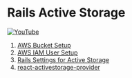 # Rails Active Storage

[![YouTube](http://img.youtube.com/vi/vjcmxIdDzFc/0.jpg)](https://www.youtube.com/watch?v=vjcmxIdDzFc)

1) [AWS Bucket Setup](./01-aws-bucket-s3.md)
2) [AWS IAM User Setup](./02-aws-iam.md)
3) [Rails Settings for Active Storage](./03-rails.md)
4) [react-activestorage-provider](./04-react.md)
